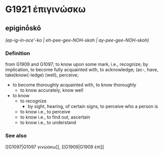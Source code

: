 # G1921 ἐπιγινώσκω

## epiginṓskō

_(ep-ig-in-oce'-ko | eh-pee-gee-NOH-skoh | ay-pee-gee-NOH-skoh)_

### Definition

from G1909 and G1097; to know upon some mark, i.e., recognize; by implication, to become fully acquainted with, to acknowledge; (ac-, have, take)know(-ledge) (well), perceive; 

- to become thoroughly acquainted with, to know thoroughly
  - to know accurately, know well
- to know
  - to recognize
    - by sight, hearing, of certain signs, to perceive who a person is
  - to know i.e., to perceive
  - to know i.e., to find out, ascertain
  - to know i.e., to understand

### See also

[[G1097|G1097 γινώσκω]], [[G1909|G1909 ἐπί]]

